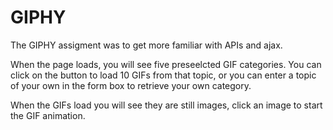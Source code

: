 # GIPHY

The GIPHY assigment was to get more familiar with APIs and ajax.

When the page loads, you will see five preseelcted GIF categories. You can click on the button to load 10 GIFs from that topic, or you can enter a topic of your own in the form box to retrieve your own category.

When the GIFs load you will see they are still images, click an image to start the GIF animation.
